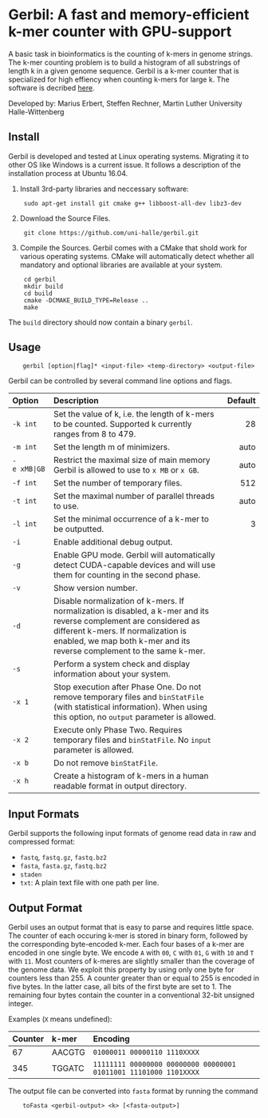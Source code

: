 # Gerbil: A fast and memory-efficient k-mer counter with GPU-support

A basic task in bioinformatics is the counting of k-mers in
genome strings. The k-mer counting problem is to build a histogram of
all substrings of length k in a given genome sequence. 
Gerbil is a k-mer counter that is specialized for high effiency when counting k-mers for large k. 
The software is decribed [here](https://almob.biomedcentral.com/articles/10.1186/s13015-017-0097-9).

Developed by: Marius Erbert, Steffen Rechner, Martin Luther University Halle-Wittenberg

## Install

Gerbil is developed and tested at Linux operating systems. Migrating it to other OS like Windows is a current issue. It follows a description of the installation process at Ubuntu 16.04.

1. Install 3rd-party libraries and neccessary software:

        sudo apt-get install git cmake g++ libboost-all-dev libz3-dev

2. Download the Source Files. 

        git clone https://github.com/uni-halle/gerbil.git
        
3. Compile the Sources. Gerbil comes with a CMake that shold work for various operating systems. CMake will automatically detect whether all mandatory and optional libraries are available at your system.

        cd gerbil
        mkdir build
        cd build
        cmake -DCMAKE_BUILD_TYPE=Release ..
        make

The `build` directory should now contain a binary `gerbil`.

## Usage

        gerbil [option|flag]* <input-file> <temp-directory> <output-file>

Gerbil can be controlled by several command line options and flags.

| Option               | Description   | Default |
|:---------------------|:--------------| -------:|
| <code>-k&nbsp;int</code>   | Set the value of k, i.e. the length of k-mers to be counted. Supported k currently ranges from 8 to 479. | 28 |
| <code>-m&nbsp;int</code>          | Set the length m of minimizers.      |   auto |
| <code>-e&nbsp;xMB&#124;GB</code>  | Restrict the maximal size of main memory Gerbil is allowed to use to `x MB` or `x GB`.      |    auto |
| <code>-f&nbsp;int</code>          | Set the number of temporary files.      |    512 |
| <code>-t&nbsp;int</code>          | Set the maximal number of parallel threads to use.      |    auto |
| <code>-l&nbsp;int</code>               | Set the minimal occurrence of a k-mer to be outputted.      |    3 |
| <code>-i</code>                   | Enable additional debug output.      |    |
| <code>-g</code>                   | Enable GPU mode. Gerbil will automatically detect CUDA-capable devices and will use them for counting in the second phase.      |     |
| <code>-v</code>                   | Show version number.      |     |
| <code>-d</code>                   | Disable normalization of k-mers. If normalization is disabled, a k-mer and its reverse complement are considered as different k-mers. If normalization is enabled, we map both k-mer and its reverse complement to the same k-mer.       |     |
| <code>-s</code>                   | Perform a system check and display information about your system.     |     |
| <code>-x&nbsp;1</code>                 | Stop execution after Phase One. Do not remove temporary files and `binStatFile` (with statistical information). When using this option, no `output` parameter is allowed. |     |
| <code>-x&nbsp;2</code>            | Execute only Phase Two. Requires temporary files and `binStatFile`. No `input` parameter is allowed. |     |
| <code>-x&nbsp;b</code>            | Do not remove `binStatFile`. |     |
| <code>-x&nbsp;h</code>            | Create a histogram of k-mers in a human readable format in output directory. |     |

## Input Formats

Gerbil supports the following input formats of genome read data in raw and compressed format: 
 * `fastq`, `fastq.gz`, `fastq.bz2`
 * `fasta`, `fasta.gz`, `fastq.bz2`
 * `staden`
 * `txt`: A plain text file with one path per line.

## Output Format

Gerbil uses an output format that is easy to parse and requires little space. The counter of each occuring k-mer is stored in binary form, followed by the corresponding byte-encoded k-mer. Each four bases of a k-mer are encoded in one single byte. We encode `A` with `00`, `C` with `01`, `G` with `10` and `T` with `11`. Most counters of k-meres are slightly smaller than the coverage of the genome data. We exploit this property by using only one byte for counters less than 255. A counter greater than or equal to 255 is encoded in five bytes. In the latter case, all bits of the first byte are set to 1. The remaining four bytes contain the counter in a conventional 32-bit unsigned integer.

Examples (`X` means undefined):

| Counter | k-mer   | Encoding                      |
|:--------|:--------|:------------------------------|
| 67      | AACGTG  | `01000011 00000110 1110XXXX` |
| 345     | TGGATC  | `11111111 00000000 00000000 00000001 01011001 11101000 1101XXXX` |

The output file can be converted into `fasta` format by running the command

        toFasta <gerbil-output> <k> [<fasta-output>]


